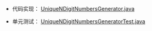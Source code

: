 + 代码实现：
  [UniqueNDigitNumbersGenerator.java](https://github.com/Flash-Tang/AntGroupCodeTest1/blob/master/src/main/java/org/example/UniqueNDigitNumbersGenerator.java)

+ 单元测试：
  [UniqueNDigitNumbersGeneratorTest.java](https://github.com/Flash-Tang/AntGroupCodeTest1/blob/master/src/test/java/org/example/UniqueNDigitNumbersGeneratorTest.java)